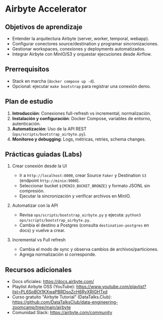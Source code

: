 # Airbyte Accelerator

## Objetivos de aprendizaje
- Entender la arquitectura Airbyte (server, worker, temporal, webapp).
- Configurar conectores source/destination y programar sincronizaciones.
- Gestionar workspaces, conexiones y deployments automatizados.
- Integrar Airbyte con MinIO/S3 y orquestar ejecuciones desde Airflow.

## Prerrequisitos
- Stack en marcha (`docker compose up -d`).
- Opcional: ejecutar `make bootstrap` para registrar una conexión demo.

## Plan de estudio
1. **Introducción**: Conexiones full-refresh vs incremental, normalización.
2. **Instalación y configuración**: Docker Compose, variables de entorno, autenticación.
3. **Automatización**: Uso de la API REST (`ops/scripts/bootstrap_airbyte.py`).
4. **Monitoreo y debugging**: Logs, métricas, retries, schema changes.

## Prácticas guiadas (Labs)
1) Crear conexión desde la UI
   - Ir a `http://localhost:8000`, crear Source `Faker` y Destination `S3` (endpoint `http://minio:9000`).
   - Seleccionar bucket `${MINIO_BUCKET_BRONZE}` y formato JSONL sin compresión.
   - Ejecutar la sincronización y verificar archivos en MinIO.

2) Automatizar con la API
   - Revisa `ops/scripts/bootstrap_airbyte.py` y ejecuta: `python3 ops/scripts/bootstrap_airbyte.py`.
   - Cambia el destino a Postgres (consulta `destination-postgres` en docs) y vuelve a crear.

3) Incremental vs Full refresh
   - Cambia el modo de sync y observa cambios de archivos/particiones.
   - Agrega normalización si corresponde.

## Recursos adicionales
- Docs oficiales: https://docs.airbyte.com/
- Playlist Airbyte OSS (YouTube): https://www.youtube.com/playlist?list=PL6SpBOt1KXwaPBRDsoZcH6RyXRIGHTxd
- Curso gratuito "Airbyte Tutorial" (DataTalks.Club): https://github.com/DataTalksClub/data-engineering-zoomcamp/tree/main/airbyte
- Comunidad Slack: https://airbyte.com/community
